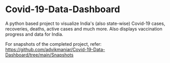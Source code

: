 # Covid-19-Data-Dashboard
A python based project to visualize India's (also state-wise) Covid-19 cases, recoveries, deaths, active cases and much more. Also displays vaccination progress and data for  India.

For snapshots of the completed project, refer: <https://github.com/advikmaniar/Covid-19-Data-Dashboard/tree/main/Snapshots>




